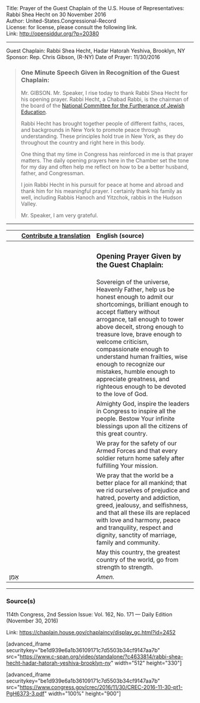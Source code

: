 <html>
<head></head>
<body>
Title: Prayer of the Guest Chaplain of the U.S. House of Representatives: Rabbi Shea Hecht on 30 November 2016<br />
Author: United-States.Congressional-Record<br />
License: for license, please consult the following link.<br />
Link: <a href="http://opensiddur.org/?p=20380">http://opensiddur.org/?p=20380</a>
<p />
<hr />

Guest Chaplain: Rabbi Shea Hecht, Hadar Hatorah Yeshiva, Brooklyn, NY
Sponsor: Rep. Chris Gibson, (R-NY)
Date of Prayer: 11/30/2016

<blockquote>
<h3>One Minute Speech Given in Recognition of the Guest Chaplain:</h3>
Mr. GIBSON. Mr. Speaker, I rise today to thank Rabbi Shea Hecht for his opening prayer. Rabbi Hecht, a Chabad Rabbi, is the chairman of the board of the <a href="http://www.ncfje.org">National Committee for the Furtherance of Jewish Education</a>.

Rabbi Hecht has brought together people of different faiths, races, and backgrounds in New York to promote peace through understanding. These principles hold true in New York, as they do throughout the country and right here in this body.

One thing that my time in Congress has reinforced in me is that prayer matters. The daily opening prayers here in the Chamber set the tone for my day and often help me reflect on how to be a better husband, father, and Congressman.

I join Rabbi Hecht in his pursuit for peace at home and abroad and thank him for his meaningful prayer. I certainly thank his family as well, including Rabbis Hanoch and Yitzchok, rabbis in the Hudson Valley.

Mr. Speaker, I am very grateful.
</blockquote>

<hr />

<table style="margin-left: auto;margin-right: auto;" class="draggable">
<thead><tr><th id="x" style="text-align: right;"><a href="/contributing/upload/">Contribute a translation</a></th><th style="text-align: left;">English (source)</th></tr></thead>
<tbody>
<tr><td style="vertical-align:top;" width="46%">
<div class="liturgy"><span lang="he">

</span></div></td>
 
<td style="vertical-align:top;" width="53%">
<div class="english">
<h3>Opening Prayer Given by the Guest Chaplain:</h3>
</div></td></tr>


<tr><td style="vertical-align:top;" width="46%">
<div class="liturgy"><span lang="he">

</span></div></td>
 
<td style="vertical-align:top;" width="53%">
<div class="english">
Sovereign of the universe, 
Heavenly Father, 
help us be honest enough 
to admit our shortcomings, 
brilliant enough 
to accept flattery without arrogance, 
tall enough 
to tower above deceit, 
strong enough 
to treasure love, 
brave enough 
to welcome criticism, 
compassionate enough 
to understand human frailties, 
wise enough 
to recognize our mistakes, 
humble enough 
to appreciate greatness, 
and righteous enough 
to be devoted to the love of God.
</div></td></tr>


<tr><td style="vertical-align:top;" width="46%">
<div class="liturgy"><span lang="he">

</span></div></td>
 
<td style="vertical-align:top;" width="53%">
<div class="english">
Almighty God, 
inspire the leaders in Congress 
to inspire all the people. 
Bestow Your infinite blessings 
upon all the citizens of this great country.
</div></td></tr>


<tr><td style="vertical-align:top;" width="46%">
<div class="liturgy"><span lang="he">

</span></div></td>
 
<td style="vertical-align:top;" width="53%">
<div class="english">
We pray for the safety of our Armed Forces 
and that every soldier return home safely 
after fulfilling Your mission.
</div></td></tr>


<tr><td style="vertical-align:top;" width="46%">
<div class="liturgy"><span lang="he">

</span></div></td>
 
<td style="vertical-align:top;" width="53%">
<div class="english">
We pray 
that the world be a better place 
for all mankind; 
that we rid ourselves 
of prejudice and hatred, 
poverty and addiction, 
greed, jealousy, and selfishness, 
and that all these ills are replaced 
with love and harmony, 
peace and tranquility, 
respect and dignity, 
sanctity of marriage, family and community.
</div></td></tr>


<tr><td style="vertical-align:top;" width="46%">
<div class="liturgy"><span lang="he">

</span></div></td>
 
<td style="vertical-align:top;" width="53%">
<div class="english">
May this country, 
the greatest country of the world, 
go from strength to strength.
</div></td></tr>


<tr><td style="vertical-align:top;" width="46%">
<div class="liturgy"><span lang="he">
אָמֵן׃
</span></div></td>
 
<td style="vertical-align:top;" width="53%">
<div class="english">
<em>Amen.</em>
</div></td></tr>
</tbody></table>

<hr />

<h3>Source(s)</h3>

114th Congress, 2nd Session
Issue: Vol. 162, No. 171 — Daily Edition (November 30, 2016)

Link: <a href="https://chaplain.house.gov/chaplaincy/display_gc.html?id=2452">https://chaplain.house.gov/chaplaincy/display_gc.html?id=2452</a>

[advanced_iframe securitykey="be1d939e6a1b36109171c7d5503b34cf9147aa7b" src="https://www.c-span.org/video/standalone/?c4633814/rabbi-shea-hecht-hadar-hatorah-yeshiva-brooklyn-ny" width="512" height="330"]

[advanced_iframe securitykey="be1d939e6a1b36109171c7d5503b34cf9147aa7b" src="https://www.congress.gov/crec/2016/11/30/CREC-2016-11-30-pt1-PgH6373-3.pdf" width="100%" height="900"]
</body>
</html>